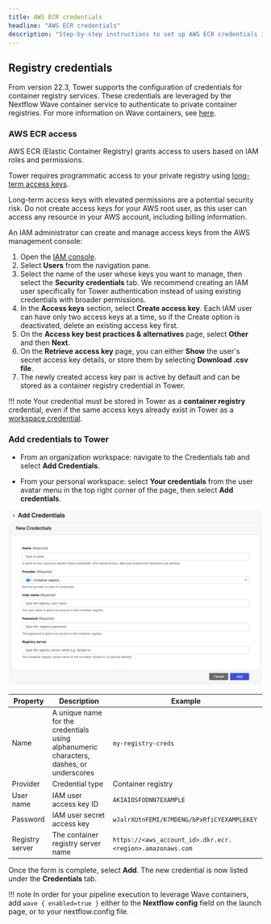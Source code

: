 ```yaml
---
title: AWS ECR credentials
headline: "AWS ECR credentials"
description: "Step-by-step instructions to set up AWS ECR credentials in Nextflow Tower."
---
```


## Registry credentials

From version 22.3, Tower supports the configuration of credentials for container registry services. These credentials are leveraged by the Nextflow Wave container service to authenticate to private container registries. For more information on Wave containers, see [here](https://www.nextflow.io/docs/latest/wave.html).

### AWS ECR access

AWS ECR (Elastic Container Registry) grants access to users based on IAM roles and permissions.

Tower requires programmatic access to your private registry using [long-term access keys](https://docs.aws.amazon.com/general/latest/gr/aws-sec-cred-types.html#create-long-term-access-keys).

Long-term access keys with elevated permissions are a potential security risk. Do not create access keys for your AWS root user, as this user can access any resource in your AWS account, including billing information.

An IAM administrator can create and manage access keys from the AWS management console:

1. Open the [IAM console](https://console.aws.amazon.com/iam/).
2. Select **Users** from the navigation pane.
3. Select the name of the user whose keys you want to manage, then select the **Security credentials** tab. We recommend creating an IAM user specifically for Tower authentication instead of using existing credentials with broader permissions.
4. In the **Access keys** section, select **Create access key**. Each IAM user can have only two access keys at a time, so if the Create option is deactivated, delete an existing access key first.
5. On the **Access key best practices & alternatives** page, select **Other** and then **Next**.
6. On the **Retrieve access key** page, you can either **Show** the user's secret access key details, or store them by selecting **Download .csv file**.
7. The newly created access key pair is active by default and can be stored as a container registry credential in Tower.

!!! note
Your credential must be stored in Tower as a **container registry** credential, even if the same access keys already exist in Tower as a [workspace credential](./workspace_credentials.md).

### Add credentials to Tower

- From an organization workspace: navigate to the Credentials tab and select **Add Credentials**.

- From your personal workspace: select **Your credentials** from the user avatar menu in the top right corner of the page, then select **Add credentials**.

![](_images/container_registry_credentials_blank.png)

| Property        | Description                                                                             | Example                                                   |
| --------------- | --------------------------------------------------------------------------------------- | --------------------------------------------------------- |
| Name            | A unique name for the credentials using alphanumeric characters, dashes, or underscores | `my-registry-creds`                                       |
| Provider        | Credential type                                                                         | Container registry                                        |
| User name       | IAM user access key ID                                                                  | `AKIAIOSFODNN7EXAMPLE`                                    |
| Password        | IAM user secret access key                                                              | `wJalrXUtnFEMI/K7MDENG/bPxRfiCYEXAMPLEKEY`                |
| Registry server | The container registry server name                                                      | `https://<aws_account_id>.dkr.ecr.<region>.amazonaws.com` |

Once the form is complete, select **Add**. The new credential is now listed under the **Credentials** tab.

<!-- prettier-ignore -->
!!! note
    In order for your pipeline execution to leverage Wave containers, add `wave { enabled=true }` either to the **Nextflow config** field on the launch page, or to your nextflow.config file.
